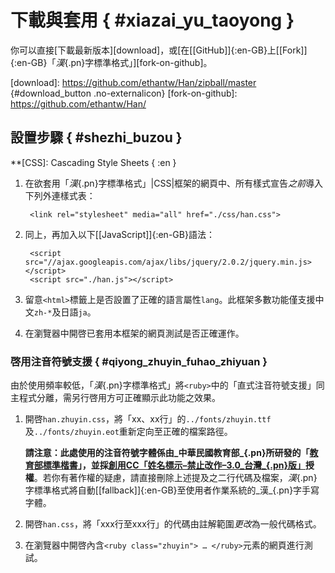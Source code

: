 <style scoped>
#download_button {
    background-color: #eee;
    border: 1px solid #ccc;
    border-radius: 20px;
        -moz-border-radius: 20px;
    box-shadow:             #fff 0 1px 2px inset;
        -moz-box-shadow:    #fff 0 1px 2px inset;
        -webkit-box-shadow: #fff 0 1px 2px inset;
     color: #666;
    font-weight: inherit;
    letter-spacing: .15em;
    margin: 0 3px;
    padding: 7px 10px;
}

#download_button:hover {
    border-color: #999;
}

#download_button:active {
    box-shadow:             #ccc 0 1px 2px inset;
        -moz-box-shadow:    #ccc 0 1px 2px inset;
        -webkit-box-shadow: #ccc 0 1px 2px inset;
}
</style>


下載與套用 { #xiazai_yu_taoyong }
===

你可以直接[下載最新版本][download]，或[在[[GitHub]]{:en-GB}上[[Fork]]{:en-GB}「_漢_{.pn}字標準格式」][fork-on-github]。

[download]: https://github.com/ethantw/Han/zipball/master {#download_button .no-externalicon}
[fork-on-github]: https://github.com/ethantw/Han/



設置步驟 { #shezhi_buzou }
---

**[CSS]: Cascading Style Sheets { :en }

1. 在欲套用「_漢_{.pn}字標準格式」|CSS|框架的網頁中、所有樣式宣告*之前*導入下列外連樣式表：

    	<link rel="stylesheet" media="all" href="./css/han.css">

2. 同上，再加入以下[[JavaScript]]{:en-GB}語法：

    	<script src="//ajax.googleapis.com/ajax/libs/jquery/2.0.2/jquery.min.js></script>
    	<script src="./han.js"></script>

3. 留意`<html>`標籤上是否設置了正確的語言屬性`lang`。此框架多數功能僅支援中文`zh-*`及日語`ja`。

4. 在瀏覽器中開啓已套用本框架的網頁測試是否正確運作。



### 啓用注音符號支援 { #qiyong_zhuyin_fuhao_zhiyuan }

由於使用頻率較低，「_漢_{.pn}字標準格式」將`<ruby>`中的「直式注音符號支援」同主程式分離，需另行啓用方可正確顯示此功能之效果。

1. 開啓`han.zhuyin.css`，將「xx、xx行」的`../fonts/zhuyin.ttf`及`../fonts/zhuyin.eot`重新定向至正確的檔案路徑。

    **請注意：**此處使用的注音符號字體係由_中華民國教育部_{.pn}所研發的「[教育部標準楷書][kai]」，並**採[創用CC「姓名標示–禁止改作–3.0_台灣_{.pn}版」][cc]授權**。若你有著作權的疑慮，請直接刪除上述提及之二行代碼及檔案，_漢_{.pn}字標準格式將自動[[fallback]]{:en-GB}至使用者作業系統的_漢_{.pn}字手寫字體。

2. 開啓`han.css`，將「xxx行至xxx行」的代碼由註解範圍*更改*為一般代碼格式。

3. 在瀏覽器中開啓內含`<ruby class="zhuyin"> … </ruby>`元素的網頁進行測試。


[kai]: http://www.edu.tw/treasure/filedown.aspx?Node=1123&Index=2&WID=c5ad5187-55ef-4811-8219-e946fe04f725
[cc]: http://creativecommons.org/licenses/by-nd/3.0/tw/


